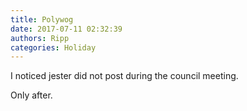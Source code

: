 ```yaml
---
title: Polywog
date: 2017-07-11 02:32:39
authors: Ripp
categories: Holiday
---
```


 I noticed jester did not post during the council meeting.

Only after.